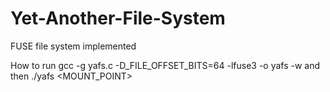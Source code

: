 # Yet-Another-File-System
FUSE file system implemented 


How to run 
gcc -g yafs.c -D_FILE_OFFSET_BITS=64 -lfuse3 -o yafs -w
and then
./yafs  <MOUNT_POINT>
